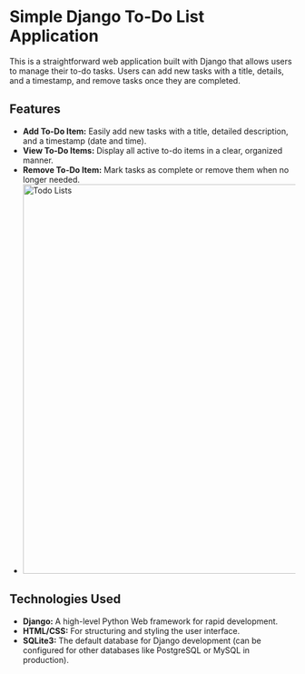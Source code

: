# Simple Django To-Do List Application

This is a straightforward web application built with Django that allows users to manage their to-do tasks. Users can add new tasks with a title, details, and a timestamp, and remove tasks once they are completed.

## Features

* **Add To-Do Item:** Easily add new tasks with a title, detailed description, and a timestamp (date and time).
* **View To-Do Items:** Display all active to-do items in a clear, organized manner.
* **Remove To-Do Item:** Mark tasks as complete or remove them when no longer needed.
* <img width="1599" height="685" alt="Todo Lists" src="https://github.com/user-attachments/assets/5c1b058a-bfdb-4bc9-9ccd-976aac19aba9" />


## Technologies Used

* **Django:** A high-level Python Web framework for rapid development.
* **HTML/CSS:** For structuring and styling the user interface.
* **SQLite3:** The default database for Django development (can be configured for other databases like PostgreSQL or MySQL in production).
